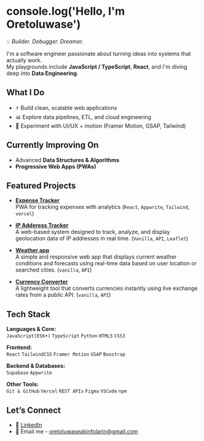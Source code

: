 # console.log('Hello, I'm Oretoluwase')

💡 *Builder. Debugger. Dreamer.*  

I'm a software engineer passionate about turning ideas into systems that actually work.  
My playgrounds include **JavaScript / TypeScript**, **React**, and I'm diving deep into **Data Engineering**.  



##  What I Do
- ⚡ Build clean, scalable web applications
- 📊 Explore data pipelines, ETL, and cloud engineering  
- 🎨 Experiment with UI/UX + motion (Framer Motion, GSAP, Tailwind)  



##  Currently Improving On
-  Advanced **Data Structures & Algorithms** 
-  **Progressive Web Apps (PWAs)** 


## Featured Projects

- [**Expense Tracker**](https://expense-tracker-pi-seven-78.vercel.app)  
   PWA for tracking expenses with analytics (`React`, `Appwrite`, `Tailwind`, `vercel`) 

- [**IP Adderess Tracker**](https://biodun-ojo.github.io/IP-Address-Tracker/)  
   A web-based system designed to track, analyze, and display geolocation data of IP addresses in real time. (`Vanilla`, `API`, `Leaflet`)   

- [**Weather app**](https://biodun-ojo.github.io/Weather-web/)  
   A simple and responsive web app that displays current weather conditions and forecasts using real-time data based on user location or searched cities. (`vanilla`, `API`)

- [**Currency Converter**](https://biodun-ojo.github.io/Currency-converter/)  
   A lightweight tool that converts currencies instantly using live exchange rates from a public API. (`vanilla`, `API`)


## Tech Stack

**Languages & Core:**  
`JavaScript(ES6+)` `TypeScript` `Python` `HTML5` `CSS3`  

**Frontend:**  
`React` `TailwindCSS` `Framer Motion` `GSAP` `Boostrap`

**Backend & Databases:**  
 `Supabase` `Appwrite`  

**Other Tools:**  
`Git & GitHub` `Vercel` `REST APIs` `Figma` `VSCode` `npm`

## Let’s Connect
<!-- - 🌍 [Portfolio/Website](#)   -->
- 💼 [LinkedIn](https://www.linkedin.com/in/abiodun-ojo-oretoluwase-74003623a?utm_source=share&utm_campaign=share_via&utm_content=profile&utm_medium=android_app)
- 📧 Email me - oretoluwaseakinfolarin@gmail.com